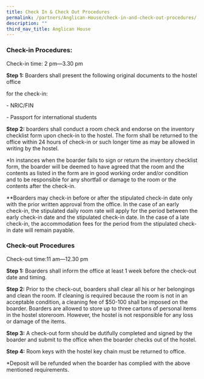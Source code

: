```yaml
---
title: Check In & Check Out Procedures
permalink: /partners/Anglican-House/check-in-and-check-out-procedures/
description: ""
third_nav_title: Anglican House
---
```

### Check-in Procedures:

Check-in time: 2 pm—3.30 pm  

  

**Step 1:** Boarders shall present the following original documents to the hostel office

for the check-in:

\- NRIC/FIN

\- Passport for international students

  

**Step 2:** boarders shall conduct a room check and endorse on the inventory checklist form upon check-in to the hostel. The form shall be returned to the office within 24 hours of check-in or such longer time as may be allowed in writing by the hostel.

  

\*In instances when the boarder fails to sign or return the inventory checklist form, the boarder will be deemed to have agreed that the room and the contents as listed in the form are in good working order and/or condition and to be responsible for any shortfall or damage to the room or the contents after the check-in.

  

\*\*Boarders may check-in before or after the stipulated check-in date only with the prior written approval from the office. In the case of an early check-in, the stipulated daily room rate will apply for the period between the early check-in date and the stipulated check-in date. In the case of a late check-in, the accommodation fees for the period from the stipulated check-in date will remain payable.

  

### Check-out Procedures

Check-out time:11 am—12.30 pm

  

**Step 1:** Boarders shall inform the office at least 1 week before the check-out date and timing.

**Step 2:** Prior to the check-out, boarders shall clear all his or her belongings and clean the room. If cleaning is required because the room is not in an acceptable condition, a cleaning fee of $50-100 shall be imposed on the boarder. Boarders are allowed to store up to three cartons of personal items in the hostel storeroom. However, the hostel is not responsible for any loss or damage of the items.

**Step 3:** A check-out form should be dutifully completed and signed by the boarder and submit to the office when the boarder checks out of the hostel.

**Step 4:** Room keys with the hostel key chain must be returned to office.

  

\*Deposit will be refunded when the boarder has complied with the above mentioned requirements.